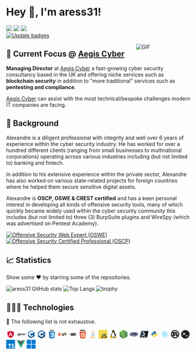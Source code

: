 # Hey 👋, I'm aress31!

<a alt="GitHub" href="https://github.com/aress31/" target="_blank"><img src="https://img.shields.io/badge/GitHub-181717?logo=github&style=flat-square"></a>
<a alt="LinkedIn" href="https://www.linkedin.com/in/alexandre-teyar" target="_blank"><img src="https://img.shields.io/badge/LinkedIn-0077b5.svg?logo=linkedin&style=flat-square"></a>
<a alt="Aegis Cyber" href="https://www.aegiscyber.co.uk/" target="_blank"><img src="https://img.shields.io/badge/Website-Aegis%20Cyber-d32f2f.svg?style=flat-square"></a>
<br />
[![Update badges](https://github.com/aress31/aress31/actions/workflows/main.yml/badge.svg)](https://github.com/aress31/aress31/actions/workflows/main.yml)

<img align="right" alt="GIF" src="https://i.pinimg.com/originals/e4/26/70/e426702edf874b181aced1e2fa5c6cde.gif" width="30%">

## 🎯 Current Focus @ [Aegis Cyber](https://www.aegiscyber.co.uk/)

**Managing Director** at [Aegis Cyber](https://www.aegiscyber.co.uk/) a fast-growing cyber security consultancy based in the UK and offering niche services such as **blockchain security** in addition to "more traditional" services such as **pentesting and compliance**.

[Aegis Cyber](https://www.aegiscyber.co.uk/) can assist with the most technical/bespoke challenges modern IT companies are facing.

## 📖 Background

Alexandre is a diligent professional with integrity and well over 6 years of experience within the cyber security industry. He has worked for over a hundred different clients (ranging from small businesses to multinational corporations) operating across various industries including (but not limited to) banking and fintech.

In addition to his extensive experience within the private sector, Alexandre has also worked on various state-related projects for foreign countries where he helped them secure sensitive digital assets.

Alexandre is **OSCP, OSWE & CREST certified** and has a keen personal interest in developing all kinds of offensive security tools, many of which quickly became widely used within the cyber security community this includes (but not limited to) three (3) BurpSuite plugins and WireSpy (which was advertised on Pentest Academy).

<!--START_SECTION:badges-->
[![Offensive Security Web Expert (OSWE)](https://images.credly.com/size/96x96/images/0a375324-4f9e-412d-b276-b6e96c428709/image.png)](http://www.credly.com/badges/654e5bc5-0fbe-4d17-ab44-93331a1fc365 "Offensive Security Web Expert (OSWE)")
[![Offensive Security Certified Professional (OSCP)](https://images.credly.com/size/96x96/images/ec81134d-e80b-4eb5-ae07-0eb8e1a60fcd/image.png)](http://www.credly.com/badges/1064ddf3-8305-4f17-bc79-72f1e9f86408 "Offensive Security Certified Professional (OSCP)")
<!--END_SECTION:badges-->

## 📈 Statistics

Show some ❤️ by starring some of the repositories.

<img alt="aress31 GitHub stats" src="https://github-readme-stats.vercel.app/api?username=aress31&count_private=true&hide_border=false&hide_title=false&include_all_commits=true&show_icons=true&theme=tokyonight">
<img alt="Top Langs" src="https://github-readme-stats.vercel.app/api/top-langs/?username=aress31&hide=html&layout=compact&theme=tokyonight">
<img alt="trophy" src="https://github-profile-trophy.vercel.app/?username=aress31&column=7&margin-h=8&margin-w=8&theme=tokyonight">

## 👨🏻‍💻 Technologies

💬 The following list is not exhaustive.

<code><img height="24" src="https://raw.githubusercontent.com/github/explore/80688e429a7d4ef2fca1e82350fe8e3517d3494d/topics/angular/angular.png"></code>
<code><img height="24" src="https://raw.githubusercontent.com/github/explore/80688e429a7d4ef2fca1e82350fe8e3517d3494d/topics/bash/bash.png"></code>
<code><img height="24" src="https://raw.githubusercontent.com/github/explore/80688e429a7d4ef2fca1e82350fe8e3517d3494d/topics/c/c.png"></code>
<code><img height="24" src="https://raw.githubusercontent.com/github/explore/80688e429a7d4ef2fca1e82350fe8e3517d3494d/topics/cpp/cpp.png"></code>
<code><img height="24" src="https://raw.githubusercontent.com/github/explore/80688e429a7d4ef2fca1e82350fe8e3517d3494d/topics/css/css.png"></code>
<code><img height="24" src="https://raw.githubusercontent.com/github/explore/80688e429a7d4ef2fca1e82350fe8e3517d3494d/topics/git/git.png"></code>
<code><img height="24" src="https://raw.githubusercontent.com/github/explore/80688e429a7d4ef2fca1e82350fe8e3517d3494d/topics/go/go.png"></code>
<code><img height="24" src="https://raw.githubusercontent.com/github/explore/80688e429a7d4ef2fca1e82350fe8e3517d3494d/topics/html/html.png"></code>
<code><img height="24" src="https://raw.githubusercontent.com/github/explore/80688e429a7d4ef2fca1e82350fe8e3517d3494d/topics/java/java.png"></code>
<code><img height="24" src="https://raw.githubusercontent.com/github/explore/80688e429a7d4ef2fca1e82350fe8e3517d3494d/topics/javascript/javascript.png"></code>
<code><img height="24" src="https://raw.githubusercontent.com/github/explore/80688e429a7d4ef2fca1e82350fe8e3517d3494d/topics/linux/linux.png"></code>
<code><img height="24" src="https://raw.githubusercontent.com/github/explore/80688e429a7d4ef2fca1e82350fe8e3517d3494d/topics/nodejs/nodejs.png"></code>
<code><img height="24" src="https://raw.githubusercontent.com/github/explore/80688e429a7d4ef2fca1e82350fe8e3517d3494d/topics/php/php.png"></code>
<code><img height="24" src="https://raw.githubusercontent.com/github/explore/80688e429a7d4ef2fca1e82350fe8e3517d3494d/topics/powershell/powershell.png"></code>
<code><img height="24" src="https://raw.githubusercontent.com/github/explore/80688e429a7d4ef2fca1e82350fe8e3517d3494d/topics/python/python.png"></code>
<code><img height="24" src="https://raw.githubusercontent.com/github/explore/80688e429a7d4ef2fca1e82350fe8e3517d3494d/topics/react/react.png"></code>
<code><img height="24" src="https://raw.githubusercontent.com/github/explore/80688e429a7d4ef2fca1e82350fe8e3517d3494d/topics/rust/rust.png"></code>
<code><img height="24" src="https://raw.githubusercontent.com/github/explore/80688e429a7d4ef2fca1e82350fe8e3517d3494d/topics/terminal/terminal.png"></code>
<code><img height="24" src="https://raw.githubusercontent.com/github/explore/80688e429a7d4ef2fca1e82350fe8e3517d3494d/topics/typescript/typescript.png"></code>
<code><img height="24" src="https://raw.githubusercontent.com/github/explore/80688e429a7d4ef2fca1e82350fe8e3517d3494d/topics/vue/vue.png"></code>
<code><img height="24" src="https://raw.githubusercontent.com/github/explore/80688e429a7d4ef2fca1e82350fe8e3517d3494d/topics/windows/windows.png"></code>

<!--
### Hi there 👋

<!--
**aress31/aress31** is a ✨ _special_ ✨ repository because its `README.md` (this file) appears on your GitHub profile.

Here are some ideas to get you started:

- 🔭 I’m currently working on ...
- 🌱 I’m currently learning ...
- 👯 I’m looking to collaborate on ...
- 🤔 I’m looking for help with ...
- 💬 Ask me about ...
- 📫 How to reach me: ...
- 😄 Pronouns: ...
- ⚡ Fun fact: ...
-->
